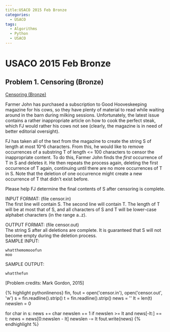 ```yaml
---
title:USACO 2015 Feb Bronze
categories:
  - USACO
tags:
  - Algorithms
  - Python
  - USACO
---
```


# USACO 2015 Feb Bronze  

## Problem 1. Censoring (Bronze)   
[Censoring (Bronze)](http://www.usaco.org/index.php?page=viewproblem2&cpid=526)  

Farmer John has purchased a subscription to Good Hooveskeeping magazine for his cows, so they have plenty of material to read while waiting around in the barn during milking sessions. Unfortunately, the latest issue contains a rather inappropriate article on how to cook the perfect steak, which FJ would rather his cows not see (clearly, the magazine is in need of better editorial oversight).  

FJ has taken all of the text from the magazine to create the string S of length at most 10^6 characters. From this, he would like to remove occurrences of a substring T of length <= 100 characters to censor the inappropriate content. To do this, Farmer John finds the _first_ occurrence of T in S and deletes it. He then repeats the process again, deleting the first occurrence of T again, continuing until there are no more occurrences of T in S. Note that the deletion of one occurrence might create a new occurrence of T that didn't exist before.  

Please help FJ determine the final contents of S after censoring is complete.  

INPUT FORMAT: (file censor.in)  
The first line will contain S. The second line will contain T. The length of T will be at most that of S, and all characters of S and T will be lower-case alphabet characters (in the range a..z).  

OUTPUT FORMAT: (file censor.out)  
The string S after all deletions are complete. It is guaranteed that S will not become empty during the deletion process.  
SAMPLE INPUT:  
```
whatthemomooofun
moo
```
SAMPLE OUTPUT:
```
whatthefun
```
[Problem credits: Mark Gordon, 2015]


{% highlight pythonlinenos}
fin, fout = open('censor.in'), open('censor.out', 'w')
s = fin.readline().strip()
t = fin.readline().strip()
news = ''
lt = len(t)
newslen = 0

for char in s:
    news += char
    newslen += 1
    if newslen >= lt and news[-lt:] == t:
        news = news[0:newslen - lt]
        newslen -= lt
fout.write(news)
{% endhighlight %}
